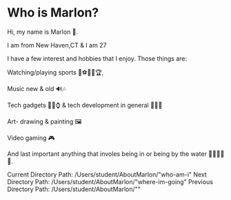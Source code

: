# Who is Marlon? 
Hi, my name is Marlon 👋.

I am from New Haven,CT & I am 27

I have a few interest and hobbies that I enjoy. Those things are:

Watching/playing sports 🏈⚽🏀🎾🏆,

Music new & old 🔊🎶 

Tech gadgets 📲📸⌚ & tech development in general 🧑🏾‍💻 

Art- drawing & painting 🖼️

Video gaming 🎮 

And last important anything that involes being in or being by the water 🏄🏽‍♂️🌊🎣. 


Current Directory Path: /Users/student/AboutMarlon/"who-am-i"
Next Directory Path: /Users/student/AboutMarlon/"where-im-going"
Previous Directory Path: /Users/student/AboutMarlon/""
